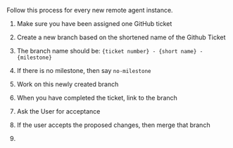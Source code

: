 Follow this process for every new remote agent instance.

1. Make sure you have been assigned one GitHub ticket
2. Create a new branch based on the shortened name of the Github Ticket
3. The branch name should be: `{ticket number} - {short name} - {milestone}`
4. If there is no milestone, then say `no-milestone`
5. Work on this newly created branch
6. When you have completed the ticket, link to the branch
7. Ask the User for acceptance 
8. If the user accepts the proposed changes, then merge that branch

9. 
